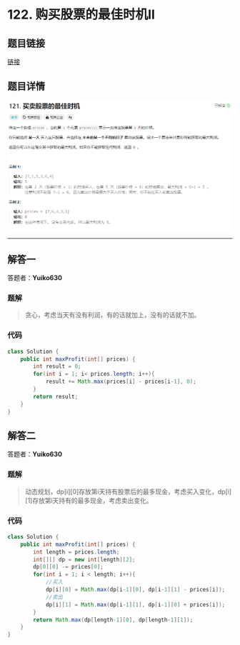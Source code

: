# 122. 购买股票的最佳时机II
## 题目链接  
[链接](https://leetcode.cn/problems/best-time-to-buy-and-sell-stock-ii/)
## 题目详情
![](Img/121.png)

***
## 解答一
答题者：**Yuiko630**

### 题解
>贪心，考虑当天有没有利润，有的话就加上，没有的话就不加。

### 代码
``` java
class Solution {
    public int maxProfit(int[] prices) {
        int result = 0;
        for(int i = 1; i< prices.length; i++){
            result += Math.max(prices[i] - prices[i-1], 0);
        }
        return result;
    }
}
```

## 解答二
答题者：**Yuiko630**

### 题解
>动态规划，dp[i][0]存放第i天持有股票后的最多现金，考虑买入变化，dp[i][1]存放第i天持有的最多现金，考虑卖出变化。

### 代码
``` java
class Solution {
    public int maxProfit(int[] prices) {
        int length = prices.length;
        int[][] dp = new int[length][2];
        dp[0][0] -= prices[0];
        for(int i = 1; i < length; i++){
            //买入
            dp[i][0] = Math.max(dp[i-1][0], dp[i-1][1] - prices[i]);
            //卖出
            dp[i][1] = Math.max(dp[i-1][1], dp[i-1][0] + prices[i]);
        }
        return Math.max(dp[length-1][0], dp[length-1][1]);
    }
}
```
